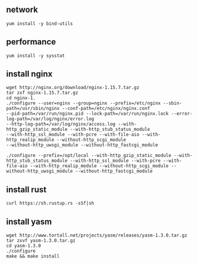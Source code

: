 ## network
`yum install -y bind-utils`<br>

## performance
`yum install -y sysstat`<br>

## install nginx
`wget http://nginx.org/download/nginx-1.15.7.tar.gz`<br>
`tar zxf nginx-1.15.7.tar.gz`<br>
`cd nginx-1.`<br>
`./configure --user=nginx --group=nginx --prefix=/etc/nginx --sbin-path=/usr/sbin/nginx --conf-path=/etc/nginx/nginx.conf`<br>
`--pid-path=/var/run/nginx.pid --lock-path=/var/run/nginx.lock --error-log-path=/var/log/nginx/error.log `<br>
`--http-log-path=/var/log/nginx/access.log --with-http_gzip_static_module --with-http_stub_status_module `<br>
`--with-http_ssl_module --with-pcre --with-file-aio --with-http_realip_module --without-http_scgi_module `<br>
`--without-http_uwsgi_module --without-http_fastcgi_module`<br>

`./configure --prefix=/opt/local --with-http_gzip_static_module --with-http_stub_status_module --with-http_ssl_module --with-pcre --with-file-aio --with-http_realip_module --without-http_scgi_module --without-http_uwsgi_module --without-http_fastcgi_module`<br>

## install rust
`curl https://sh.rustup.rs -sSf|sh`<br>

## install yasm
`wget http://www.tortall.net/projects/yasm/releases/yasm-1.3.0.tar.gz`<br>
`tar zxvf yasm-1.3.0.tar.gz`<br>
`cd yasm-1.3.0`<br>
`./configure`<br>
`make && make install`<br>
